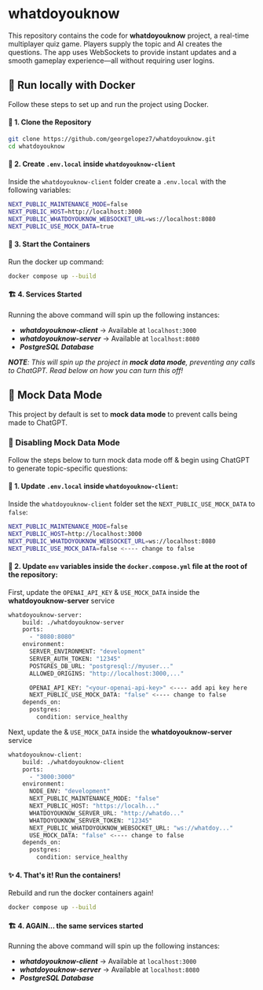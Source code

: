 # whatdoyouknow

This repository contains the code for **whatdoyouknow** project, a real-time multiplayer quiz game. Players supply the topic and AI creates the questions. The app uses WebSockets to provide instant updates and a smooth gameplay experience—all without requiring user logins.

## 🐋 Run locally with Docker

Follow these steps to set up and run the project using Docker.

#### 📂 1. Clone the Repository

```sh
git clone https://github.com/georgelopez7/whatdoyouknow.git
cd whatdoyouknow
```

#### 🔑 2. Create `.env.local` inside `whatdoyouknow-client`

Inside the `whatdoyouknow-client` folder create a `.env.local` with the following variables:

```bash
NEXT_PUBLIC_MAINTENANCE_MODE=false
NEXT_PUBLIC_HOST=http://localhost:3000
NEXT_PUBLIC_WHATDOYOUKNOW_WEBSOCKET_URL=ws://localhost:8080
NEXT_PUBLIC_USE_MOCK_DATA=true
```

#### 🚀 3. Start the Containers

Run the docker up command:

```sh
docker compose up --build
```

#### 🏗️ 4. Services Started

Running the above command will spin up the following instances:

- **_whatdoyouknow-client_** → Available at `localhost:3000`
- **_whatdoyouknow-server_** → Available at `localhost:8080`
- **_PostgreSQL Database_**

_**NOTE**: This will spin up the project in **mock data mode**, preventing any calls to ChatGPT. Read below on how you can turn this off!_

## 🧪 Mock Data Mode

This project by default is set to **mock data mode** to prevent calls being made to ChatGPT.

### 🚫 Disabling Mock Data Mode

Follow the steps below to turn mock data mode off & begin using ChatGPT to generate topic-specific questions:

#### 🔑 1. Update `.env.local` inside `whatdoyouknow-client`:

Inside the `whatdoyouknow-client` folder set the `NEXT_PUBLIC_USE_MOCK_DATA` to `false`:

```bash
NEXT_PUBLIC_MAINTENANCE_MODE=false
NEXT_PUBLIC_HOST=http://localhost:3000
NEXT_PUBLIC_WHATDOYOUKNOW_WEBSOCKET_URL=ws://localhost:8080
NEXT_PUBLIC_USE_MOCK_DATA=false <---- change to false
```

#### 🚀 2. Update `env` variables inside the `docker.compose.yml` file at the root of the repository:

First, update the `OPENAI_API_KEY` & `USE_MOCK_DATA` inside the **whatdoyouknow-server** service

```sh
whatdoyouknow-server:
    build: ./whatdoyouknow-server
    ports:
      - "8080:8080"
    environment:
      SERVER_ENVIRONMENT: "development"
      SERVER_AUTH_TOKEN: "12345"
      POSTGRES_DB_URL: "postgresql://myuser..."
      ALLOWED_ORIGINS: "http://localhost:3000,..."

      OPENAI_API_KEY: "<your-openai-api-key>" <---- add api key here
      NEXT_PUBLIC_USE_MOCK_DATA: "false" <---- change to false
    depends_on:
      postgres:
        condition: service_healthy
```

Next, update the & `USE_MOCK_DATA` inside the **whatdoyouknow-server** service

```sh
whatdoyouknow-client:
    build: ./whatdoyouknow-client
    ports:
      - "3000:3000"
    environment:
      NODE_ENV: "development"
      NEXT_PUBLIC_MAINTENANCE_MODE: "false"
      NEXT_PUBLIC_HOST: "https://localh..."
      WHATDOYOUKNOW_SERVER_URL: "http://whatdo..."
      WHATDOYOUKNOW_SERVER_TOKEN: "12345"
      NEXT_PUBLIC_WHATDOYOUKNOW_WEBSOCKET_URL: "ws://whatdoy..."
      USE_MOCK_DATA: "false" <---- change to false
    depends_on:
      postgres:
        condition: service_healthy
```

#### ✨ 4. That's it! Run the containers!

Rebuild and run the docker containers again!

```bash
docker compose up --build
```

#### 🏗️ 4. AGAIN... the same services started

Running the above command will spin up the following instances:

- **_whatdoyouknow-client_** → Available at `localhost:3000`
- **_whatdoyouknow-server_** → Available at `localhost:8080`
- **_PostgreSQL Database_**
